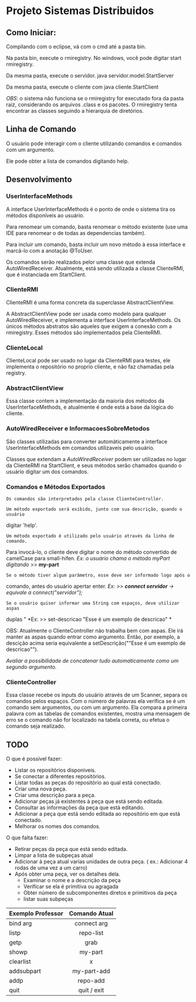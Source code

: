 # Projeto Sistemas Distribuidos

## Como Iniciar:
 Compilando com o eclipse, vá com o cmd até a pasta bin.

 Na pasta bin, execute o rmiregistry. No windows, você pode digitar start rmiregistry. 

 Da mesma pasta, execute o servidor. java servidor.model.StartServer <nomeDoServidor>

 Da mesma pasta, execute o cliente com java cliente.StartClient


 *OBS*: o sistema não funciona se o rmiregistry for executado fora da pasta raiz, considerando os arquivos .class e os pacotes. O rmiregistry tenta encontrar as classes seguindo a hierarquia de diretórios.


 
 ## Linha de Comando
O usuário pode interagir com o cliente utilizando comandos e comandos com um argumento. 

Ele pode obter a lista de comandos digitando help.


## Desenvolvimento
### UserInterfaceMethods
A interface UserInterfaceMethods é o ponto de onde o sistema tira os métodos disponíveis ao usuário.

Para renomear um comando, basta renomear o método existente (use uma IDE para renomear o de todas as dependencias também).

Para incluir um comando, basta incluir um novo método à essa interface e marcá-lo com a anotação @ToUser. 

Os comandos serão realizados pelor uma classe que extenda AutoWiredReceiver. Atualmente, está sendo utilizada a classe ClienteRMI, que é instanciada em StartClient. 

### ClienteRMI 
ClienteRMI é uma forma concreta da superclasse AbstractClientView.

 A AbstractClientView pode ser usada como modelo para qualquer AutoWiredReceiver, e implementa a interface UserInterfaceMethods. Os únicos métodos abstratos são
 aqueles que exigem a conexão com a rmiregistry. Esses métodos são implementados pela ClienteRMI.
 
 ### ClienteLocal
ClienteLocal pode ser usado no lugar da ClienteRMI para testes, ele implementa o repositório no proprio cliente, e não faz chamadas pela registry.

### AbstractClientView
Essa classe contem a implementação da maioria dos métodos da UserInterfaceMethods, e atualmente é onde está a base da lógica do cliente. 

### AutoWiredReceiver e InformacoesSobreMetodos
São classes utilizadas para converter automáticamente a interface UserInterfaceMethods em comandos utilizaveis pelo usuário.

Classes que extendam a *AutoWiredReceiver* podem ser utilizadas no lugar da ClienteRMI na StartClient, e seus métodos serão chamados quando o usuário digitar
um dos comandos.


### Comandos e Métodos Exportados
	Os comandos são interpretados pela classe ClienteController.

    Um método exportado será exibido, junto com sua descrição, quando o usuário
digitar 'help'.
 
    Um método exportado é utilizado pelo usuário através da linha de comando.
Para invocá-lo, o cliente deve digitar o nome do método convertido de camelCase
para small-hifen.
    *Ex: o usuário chama o método myPart digitando* >> **my-part**
  
    Se o método tiver algum parâmetro, esse deve ser informado logo após o 
comando, antes do usuário apertar enter.
    *Ex: >> **connect servidor** -> equivale a connect("servidor");*
 
    Se o usuário quiser informar uma String com espaços, deve utilizar aspas
duplas "
 	*Ex: >> set-descricao "Esse é um exemplo de descricao" *
  
OBS: Atualmente o ClienteController não trabalha bem com aspas. Ele irá manter as aspas quando entrar como argumento. Então, por exemplo, a descição acima seria equivalente a setDescrição("\"Esse é um exemplo de descricao\"").

*Avaliar a possibilidade de concatenar tudo automaticamente como um segundo argumento.*

### ClienteController
Essa classe recebe os inputs do usuário através de um Scanner, separa os comandos pelos espaços. 
Com o número de palavras ela verifica se é um comando sem argumentos, ou com um argumento.  Ela compara a primeira palavra com as tabelas de comandos existentes,
mostra uma mensagem de erro se o comando não for localizado na tabela correta, ou efetua o comando seja realizado.









## TODO
O que é possível fazer:
* Listar os repositórios disponíveis.
* Se conectar a diferentes repositórios.
* Listar todas as peças do repositório ao qual está conectado.
* Criar uma nova peça.
* Criar uma descrição para a peça.
* Adicionar peças já existentes à peça que está sendo editada. 
* Consultar as informações da peça que está editando.
* Adicionar a peça que está sendo editada ao repositório em que está conectado.
* Melhorar os nomes dos comandos.

O que falta fazer:
* Retirar peças da peça que está sendo editada.
*  Limpar a lista de subpeças atual
*  Adicionar à peça atual varias unidades de outra peça. ( ex.: Adicionar 4 rodas de uma vez a um carro)
*  Após obter uma peça, ver os detalhes dela.
	*  Examinar o nome e  a descrição da peça
	*  Verificar se ela é primitiva ou agragada
	*  Obter número de subcomponentes diretos e primitivos da peça
	*  listar suas subpeças



|Exemplo Professor  | Comando Atual |
|:-------------------| :--------------:|
|   bind   arg      |  connect arg  |
|   listp           |  repo-list    |
|   getp            |  grab         |
|   showp           |  my-part      |
|   clearlist       |   x          |
|   addsubpart      |  my-part-add  |
|   addp            |   repo-add    |
|   quit            | quit / exit   |
